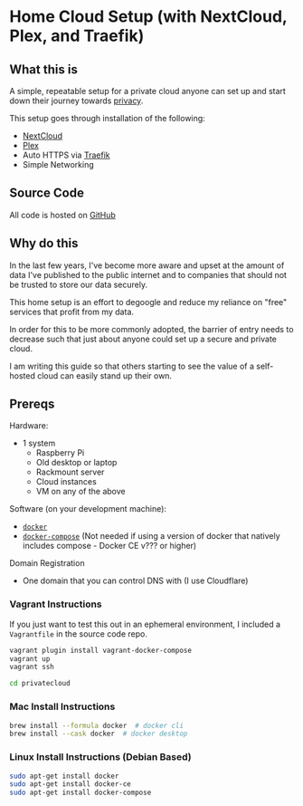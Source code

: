 Home Cloud Setup (with NextCloud, Plex, and Traefik)
=============

## What this is
A simple, repeatable setup for a private cloud anyone can set up and start down their journey towards [privacy](https://www.reddit.com/r/privacy/wiki/index).

This setup goes through installation of the following:
- [NextCloud](https://nextcloud.com/)
- [Plex](https://www.plex.tv/)
- Auto HTTPS via [Traefik](https://traefik.io/)
- Simple Networking

## Source Code
All code is hosted on [GitHub](https://github.com/michaeldbianchi/privatecloud)

## Why do this
In the last few years, I've become more aware and upset at the amount of data I've published to the public internet and to companies that should not be trusted to store our data securely.

This home setup is an effort to degoogle and reduce my reliance on "free" services that profit from my data.

In order for this to be more commonly adopted, the barrier of entry needs to decrease such that just about anyone could set up a secure and private cloud.

I am writing this guide so that others starting to see the value of a self-hosted cloud can easily stand up their own.

## Prereqs
Hardware:
- 1 system
  - Raspberry Pi
  - Old desktop or laptop
  - Rackmount server
  - Cloud instances
  - VM on any of the above

Software (on your development machine):
- [`docker`](https://tbd)
- [`docker-compose`]() (Not needed if using a version of docker that natively includes compose - Docker CE v??? or higher)

Domain Registration
- One domain that you can control DNS with (I use Cloudflare)

### Vagrant Instructions

If you just want to test this out in an ephemeral environment, I included a `Vagrantfile` in the source code repo.

```bash
vagrant plugin install vagrant-docker-compose
vagrant up
vagrant ssh

cd privatecloud
```

### Mac Install Instructions

```bash
brew install --formula docker  # docker cli
brew install --cask docker  # docker desktop
```

### Linux Install Instructions (Debian Based)

```bash
sudo apt-get install docker
sudo apt-get install docker-ce
sudo apt-get install docker-compose
```
